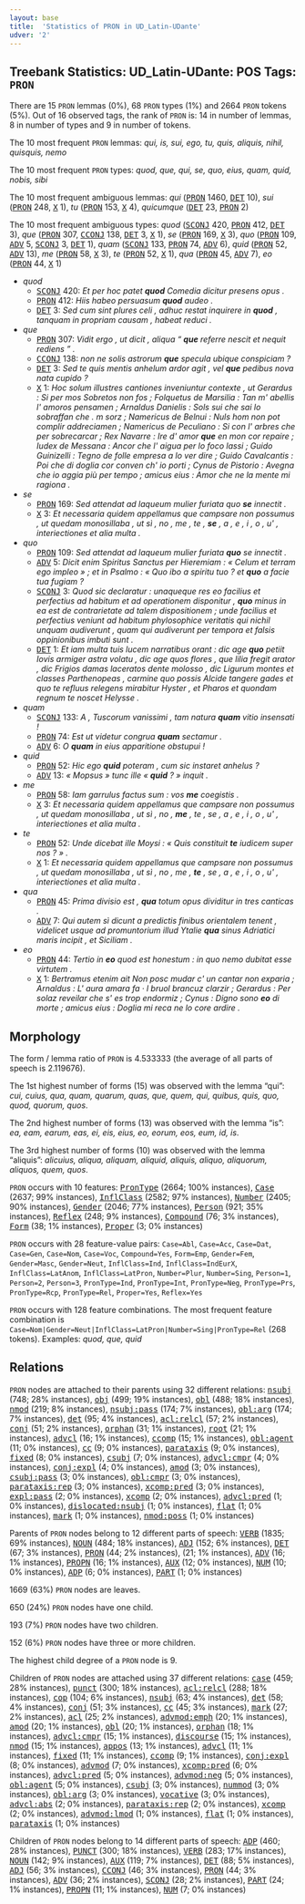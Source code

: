 ```yaml
---
layout: base
title:  'Statistics of PRON in UD_Latin-UDante'
udver: '2'
---
```


## Treebank Statistics: UD_Latin-UDante: POS Tags: `PRON`

There are 15 `PRON` lemmas (0%), 68 `PRON` types (1%) and 2664 `PRON` tokens (5%).
Out of 16 observed tags, the rank of `PRON` is: 14 in number of lemmas, 8 in number of types and 9 in number of tokens.

The 10 most frequent `PRON` lemmas: <em>qui, is, sui, ego, tu, quis, aliquis, nihil, quisquis, nemo</em>

The 10 most frequent `PRON` types:  <em>quod, que, qui, se, quo, eius, quam, quid, nobis, sibi</em>

The 10 most frequent ambiguous lemmas: <em>qui</em> (<tt><a href="la_udante-pos-PRON.html">PRON</a></tt> 1460, <tt><a href="la_udante-pos-DET.html">DET</a></tt> 10), <em>sui</em> (<tt><a href="la_udante-pos-PRON.html">PRON</a></tt> 248, <tt><a href="la_udante-pos-X.html">X</a></tt> 1), <em>tu</em> (<tt><a href="la_udante-pos-PRON.html">PRON</a></tt> 153, <tt><a href="la_udante-pos-X.html">X</a></tt> 4), <em>quicumque</em> (<tt><a href="la_udante-pos-DET.html">DET</a></tt> 23, <tt><a href="la_udante-pos-PRON.html">PRON</a></tt> 2)

The 10 most frequent ambiguous types:  <em>quod</em> (<tt><a href="la_udante-pos-SCONJ.html">SCONJ</a></tt> 420, <tt><a href="la_udante-pos-PRON.html">PRON</a></tt> 412, <tt><a href="la_udante-pos-DET.html">DET</a></tt> 3), <em>que</em> (<tt><a href="la_udante-pos-PRON.html">PRON</a></tt> 307, <tt><a href="la_udante-pos-CCONJ.html">CCONJ</a></tt> 138, <tt><a href="la_udante-pos-DET.html">DET</a></tt> 3, <tt><a href="la_udante-pos-X.html">X</a></tt> 1), <em>se</em> (<tt><a href="la_udante-pos-PRON.html">PRON</a></tt> 169, <tt><a href="la_udante-pos-X.html">X</a></tt> 3), <em>quo</em> (<tt><a href="la_udante-pos-PRON.html">PRON</a></tt> 109, <tt><a href="la_udante-pos-ADV.html">ADV</a></tt> 5, <tt><a href="la_udante-pos-SCONJ.html">SCONJ</a></tt> 3, <tt><a href="la_udante-pos-DET.html">DET</a></tt> 1), <em>quam</em> (<tt><a href="la_udante-pos-SCONJ.html">SCONJ</a></tt> 133, <tt><a href="la_udante-pos-PRON.html">PRON</a></tt> 74, <tt><a href="la_udante-pos-ADV.html">ADV</a></tt> 6), <em>quid</em> (<tt><a href="la_udante-pos-PRON.html">PRON</a></tt> 52, <tt><a href="la_udante-pos-ADV.html">ADV</a></tt> 13), <em>me</em> (<tt><a href="la_udante-pos-PRON.html">PRON</a></tt> 58, <tt><a href="la_udante-pos-X.html">X</a></tt> 3), <em>te</em> (<tt><a href="la_udante-pos-PRON.html">PRON</a></tt> 52, <tt><a href="la_udante-pos-X.html">X</a></tt> 1), <em>qua</em> (<tt><a href="la_udante-pos-PRON.html">PRON</a></tt> 45, <tt><a href="la_udante-pos-ADV.html">ADV</a></tt> 7), <em>eo</em> (<tt><a href="la_udante-pos-PRON.html">PRON</a></tt> 44, <tt><a href="la_udante-pos-X.html">X</a></tt> 1)


* <em>quod</em>
  * <tt><a href="la_udante-pos-SCONJ.html">SCONJ</a></tt> 420: <em>Et per hoc patet <b>quod</b> Comedia dicitur presens opus .</em>
  * <tt><a href="la_udante-pos-PRON.html">PRON</a></tt> 412: <em>Hiis habeo persuasum <b>quod</b> audeo .</em>
  * <tt><a href="la_udante-pos-DET.html">DET</a></tt> 3: <em>Sed cum sint plures celi , adhuc restat inquirere in <b>quod</b> , tanquam in propriam causam , habeat reduci .</em>
* <em>que</em>
  * <tt><a href="la_udante-pos-PRON.html">PRON</a></tt> 307: <em>Vidit ergo , ut dicit , aliqua “ <b>que</b> referre nescit et nequit rediens ” .</em>
  * <tt><a href="la_udante-pos-CCONJ.html">CCONJ</a></tt> 138: <em>non ne solis astrorum <b>que</b> specula ubique conspiciam ?</em>
  * <tt><a href="la_udante-pos-DET.html">DET</a></tt> 3: <em>Sed te quis mentis anhelum ardor agit , vel <b>que</b> pedibus nova nata cupido ?</em>
  * <tt><a href="la_udante-pos-X.html">X</a></tt> 1: <em>Hoc solum illustres cantiones inveniuntur contexte , ut Gerardus : Si per mos Sobretos non fos ; Folquetus de Marsilia : Tan m' abellis l' amoros pensamen ; Arnaldus Danielis : Sols sui che sai lo sobraffan che . m sorz ; Namericus de Belnui : Nuls hom non pot complir addreciamen ; Namericus de Peculiano : Si con l' arbres che per sobrecarcar ; Rex Navarre : Ire d' amor <b>que</b> en mon cor repaire ; Iudex de Messana : Ancor che l' aigua per lo foco lassi ; Guido Guinizelli : Tegno de folle empresa a lo ver dire ; Guido Cavalcantis : Poi che di doglia cor conven ch' io porti ; Cynus de Pistorio : Avegna che io aggia più per tempo ; amicus eius : Amor che ne la mente mi ragiona .</em>
* <em>se</em>
  * <tt><a href="la_udante-pos-PRON.html">PRON</a></tt> 169: <em>Sed attendat ad laqueum mulier furiata quo <b>se</b> innectit .</em>
  * <tt><a href="la_udante-pos-X.html">X</a></tt> 3: <em>Et necessaria quidem appellamus que campsare non possumus , ut quedam monosillaba , ut sì , no , me , te , <b>se</b> , a , e , i , o , u' , interiectiones et alia multa .</em>
* <em>quo</em>
  * <tt><a href="la_udante-pos-PRON.html">PRON</a></tt> 109: <em>Sed attendat ad laqueum mulier furiata <b>quo</b> se innectit .</em>
  * <tt><a href="la_udante-pos-ADV.html">ADV</a></tt> 5: <em>Dicit enim Spiritus Sanctus per Hieremiam : « Celum et terram ego impleo » ; et in Psalmo : « Quo ibo a spiritu tuo ? et <b>quo</b> a facie tua fugiam ?</em>
  * <tt><a href="la_udante-pos-SCONJ.html">SCONJ</a></tt> 3: <em>Quod sic declaratur : unaqueque res eo facilius et perfectius ad habitum et ad operationem disponitur , <b>quo</b> minus in ea est de contrarietate ad talem dispositionem ; unde facilius et perfectius veniunt ad habitum phylosophice veritatis qui nichil unquam audiverunt , quam qui audiverunt per tempora et falsis oppinionibus imbuti sunt .</em>
  * <tt><a href="la_udante-pos-DET.html">DET</a></tt> 1: <em>Et iam multa tuis lucem narratibus orant : dic age <b>quo</b> petiit Iovis armiger astra volatu , dic age quos flores , que lilia fregit arator , dic Frigios damas laceratos dente molosso , dic Ligurum montes et classes Parthenopeas , carmine quo possis Alcide tangere gades et quo te refluus relegens mirabitur Hyster , et Pharos et quondam regnum te noscet Helysse .</em>
* <em>quam</em>
  * <tt><a href="la_udante-pos-SCONJ.html">SCONJ</a></tt> 133: <em>A , Tuscorum vanissimi , tam natura <b>quam</b> vitio insensati !</em>
  * <tt><a href="la_udante-pos-PRON.html">PRON</a></tt> 74: <em>Est ut videtur congrua <b>quam</b> sectamur .</em>
  * <tt><a href="la_udante-pos-ADV.html">ADV</a></tt> 6: <em>O <b>quam</b> in eius apparitione obstupui !</em>
* <em>quid</em>
  * <tt><a href="la_udante-pos-PRON.html">PRON</a></tt> 52: <em>Hic ego <b>quid</b> poteram , cum sic instaret anhelus ?</em>
  * <tt><a href="la_udante-pos-ADV.html">ADV</a></tt> 13: <em>« Mopsus » tunc ille « <b>quid</b> ? » inquit .</em>
* <em>me</em>
  * <tt><a href="la_udante-pos-PRON.html">PRON</a></tt> 58: <em>Iam garrulus factus sum : vos <b>me</b> coegistis .</em>
  * <tt><a href="la_udante-pos-X.html">X</a></tt> 3: <em>Et necessaria quidem appellamus que campsare non possumus , ut quedam monosillaba , ut sì , no , <b>me</b> , te , se , a , e , i , o , u' , interiectiones et alia multa .</em>
* <em>te</em>
  * <tt><a href="la_udante-pos-PRON.html">PRON</a></tt> 52: <em>Unde dicebat ille Moysi : « Quis constituit <b>te</b> iudicem super nos ? » .</em>
  * <tt><a href="la_udante-pos-X.html">X</a></tt> 1: <em>Et necessaria quidem appellamus que campsare non possumus , ut quedam monosillaba , ut sì , no , me , <b>te</b> , se , a , e , i , o , u' , interiectiones et alia multa .</em>
* <em>qua</em>
  * <tt><a href="la_udante-pos-PRON.html">PRON</a></tt> 45: <em>Prima divisio est , <b>qua</b> totum opus dividitur in tres canticas .</em>
  * <tt><a href="la_udante-pos-ADV.html">ADV</a></tt> 7: <em>Qui autem sì dicunt a predictis finibus orientalem tenent , videlicet usque ad promuntorium illud Ytalie <b>qua</b> sinus Adriatici maris incipit , et Siciliam .</em>
* <em>eo</em>
  * <tt><a href="la_udante-pos-PRON.html">PRON</a></tt> 44: <em>Tertio in <b>eo</b> quod est honestum : in quo nemo dubitat esse virtutem .</em>
  * <tt><a href="la_udante-pos-X.html">X</a></tt> 1: <em>Bertramus etenim ait Non posc mudar c' un cantar non exparia ; Arnaldus : L' aura amara fa · l bruol brancuz clarzir ; Gerardus : Per solaz reveilar che s' es trop endormiz ; Cynus : Digno sono <b>eo</b> di morte ; amicus eius : Doglia mi reca ne lo core ardire .</em>

## Morphology

The form / lemma ratio of `PRON` is 4.533333 (the average of all parts of speech is 2.119676).

The 1st highest number of forms (15) was observed with the lemma “qui”: <em>cui, cuius, qua, quam, quarum, quas, que, quem, qui, quibus, quis, quo, quod, quorum, quos</em>.

The 2nd highest number of forms (13) was observed with the lemma “is”: <em>ea, eam, earum, eas, ei, eis, eius, eo, eorum, eos, eum, id, is</em>.

The 3rd highest number of forms (10) was observed with the lemma “aliquis”: <em>alicuius, aliqua, aliquam, aliquid, aliquis, aliquo, aliquorum, aliquos, quem, quos</em>.

`PRON` occurs with 10 features: <tt><a href="la_udante-feat-PronType.html">PronType</a></tt> (2664; 100% instances), <tt><a href="la_udante-feat-Case.html">Case</a></tt> (2637; 99% instances), <tt><a href="la_udante-feat-InflClass.html">InflClass</a></tt> (2582; 97% instances), <tt><a href="la_udante-feat-Number.html">Number</a></tt> (2405; 90% instances), <tt><a href="la_udante-feat-Gender.html">Gender</a></tt> (2046; 77% instances), <tt><a href="la_udante-feat-Person.html">Person</a></tt> (921; 35% instances), <tt><a href="la_udante-feat-Reflex.html">Reflex</a></tt> (248; 9% instances), <tt><a href="la_udante-feat-Compound.html">Compound</a></tt> (76; 3% instances), <tt><a href="la_udante-feat-Form.html">Form</a></tt> (38; 1% instances), <tt><a href="la_udante-feat-Proper.html">Proper</a></tt> (3; 0% instances)

`PRON` occurs with 28 feature-value pairs: `Case=Abl`, `Case=Acc`, `Case=Dat`, `Case=Gen`, `Case=Nom`, `Case=Voc`, `Compound=Yes`, `Form=Emp`, `Gender=Fem`, `Gender=Masc`, `Gender=Neut`, `InflClass=Ind`, `InflClass=IndEurX`, `InflClass=LatAnom`, `InflClass=LatPron`, `Number=Plur`, `Number=Sing`, `Person=1`, `Person=2`, `Person=3`, `PronType=Ind`, `PronType=Int`, `PronType=Neg`, `PronType=Prs`, `PronType=Rcp`, `PronType=Rel`, `Proper=Yes`, `Reflex=Yes`

`PRON` occurs with 128 feature combinations.
The most frequent feature combination is `Case=Nom|Gender=Neut|InflClass=LatPron|Number=Sing|PronType=Rel` (268 tokens).
Examples: <em>quod, que, quid</em>


## Relations

`PRON` nodes are attached to their parents using 32 different relations: <tt><a href="la_udante-dep-nsubj.html">nsubj</a></tt> (748; 28% instances), <tt><a href="la_udante-dep-obj.html">obj</a></tt> (499; 19% instances), <tt><a href="la_udante-dep-obl.html">obl</a></tt> (488; 18% instances), <tt><a href="la_udante-dep-nmod.html">nmod</a></tt> (219; 8% instances), <tt><a href="la_udante-dep-nsubj-pass.html">nsubj:pass</a></tt> (174; 7% instances), <tt><a href="la_udante-dep-obl-arg.html">obl:arg</a></tt> (174; 7% instances), <tt><a href="la_udante-dep-det.html">det</a></tt> (95; 4% instances), <tt><a href="la_udante-dep-acl-relcl.html">acl:relcl</a></tt> (57; 2% instances), <tt><a href="la_udante-dep-conj.html">conj</a></tt> (51; 2% instances), <tt><a href="la_udante-dep-orphan.html">orphan</a></tt> (31; 1% instances), <tt><a href="la_udante-dep-root.html">root</a></tt> (21; 1% instances), <tt><a href="la_udante-dep-advcl.html">advcl</a></tt> (16; 1% instances), <tt><a href="la_udante-dep-ccomp.html">ccomp</a></tt> (15; 1% instances), <tt><a href="la_udante-dep-obl-agent.html">obl:agent</a></tt> (11; 0% instances), <tt><a href="la_udante-dep-cc.html">cc</a></tt> (9; 0% instances), <tt><a href="la_udante-dep-parataxis.html">parataxis</a></tt> (9; 0% instances), <tt><a href="la_udante-dep-fixed.html">fixed</a></tt> (8; 0% instances), <tt><a href="la_udante-dep-csubj.html">csubj</a></tt> (7; 0% instances), <tt><a href="la_udante-dep-advcl-cmpr.html">advcl:cmpr</a></tt> (4; 0% instances), <tt><a href="la_udante-dep-conj-expl.html">conj:expl</a></tt> (4; 0% instances), <tt><a href="la_udante-dep-amod.html">amod</a></tt> (3; 0% instances), <tt><a href="la_udante-dep-csubj-pass.html">csubj:pass</a></tt> (3; 0% instances), <tt><a href="la_udante-dep-obl-cmpr.html">obl:cmpr</a></tt> (3; 0% instances), <tt><a href="la_udante-dep-parataxis-rep.html">parataxis:rep</a></tt> (3; 0% instances), <tt><a href="la_udante-dep-xcomp-pred.html">xcomp:pred</a></tt> (3; 0% instances), <tt><a href="la_udante-dep-expl-pass.html">expl:pass</a></tt> (2; 0% instances), <tt><a href="la_udante-dep-xcomp.html">xcomp</a></tt> (2; 0% instances), <tt><a href="la_udante-dep-advcl-pred.html">advcl:pred</a></tt> (1; 0% instances), <tt><a href="la_udante-dep-dislocated-nsubj.html">dislocated:nsubj</a></tt> (1; 0% instances), <tt><a href="la_udante-dep-flat.html">flat</a></tt> (1; 0% instances), <tt><a href="la_udante-dep-mark.html">mark</a></tt> (1; 0% instances), <tt><a href="la_udante-dep-nmod-poss.html">nmod:poss</a></tt> (1; 0% instances)

Parents of `PRON` nodes belong to 12 different parts of speech: <tt><a href="la_udante-pos-VERB.html">VERB</a></tt> (1835; 69% instances), <tt><a href="la_udante-pos-NOUN.html">NOUN</a></tt> (484; 18% instances), <tt><a href="la_udante-pos-ADJ.html">ADJ</a></tt> (152; 6% instances), <tt><a href="la_udante-pos-DET.html">DET</a></tt> (67; 3% instances), <tt><a href="la_udante-pos-PRON.html">PRON</a></tt> (44; 2% instances),  (21; 1% instances), <tt><a href="la_udante-pos-ADV.html">ADV</a></tt> (16; 1% instances), <tt><a href="la_udante-pos-PROPN.html">PROPN</a></tt> (16; 1% instances), <tt><a href="la_udante-pos-AUX.html">AUX</a></tt> (12; 0% instances), <tt><a href="la_udante-pos-NUM.html">NUM</a></tt> (10; 0% instances), <tt><a href="la_udante-pos-ADP.html">ADP</a></tt> (6; 0% instances), <tt><a href="la_udante-pos-PART.html">PART</a></tt> (1; 0% instances)

1669 (63%) `PRON` nodes are leaves.

650 (24%) `PRON` nodes have one child.

193 (7%) `PRON` nodes have two children.

152 (6%) `PRON` nodes have three or more children.

The highest child degree of a `PRON` node is 9.

Children of `PRON` nodes are attached using 37 different relations: <tt><a href="la_udante-dep-case.html">case</a></tt> (459; 28% instances), <tt><a href="la_udante-dep-punct.html">punct</a></tt> (300; 18% instances), <tt><a href="la_udante-dep-acl-relcl.html">acl:relcl</a></tt> (288; 18% instances), <tt><a href="la_udante-dep-cop.html">cop</a></tt> (104; 6% instances), <tt><a href="la_udante-dep-nsubj.html">nsubj</a></tt> (63; 4% instances), <tt><a href="la_udante-dep-det.html">det</a></tt> (58; 4% instances), <tt><a href="la_udante-dep-conj.html">conj</a></tt> (51; 3% instances), <tt><a href="la_udante-dep-cc.html">cc</a></tt> (45; 3% instances), <tt><a href="la_udante-dep-mark.html">mark</a></tt> (27; 2% instances), <tt><a href="la_udante-dep-acl.html">acl</a></tt> (25; 2% instances), <tt><a href="la_udante-dep-advmod-emph.html">advmod:emph</a></tt> (20; 1% instances), <tt><a href="la_udante-dep-amod.html">amod</a></tt> (20; 1% instances), <tt><a href="la_udante-dep-obl.html">obl</a></tt> (20; 1% instances), <tt><a href="la_udante-dep-orphan.html">orphan</a></tt> (18; 1% instances), <tt><a href="la_udante-dep-advcl-cmpr.html">advcl:cmpr</a></tt> (15; 1% instances), <tt><a href="la_udante-dep-discourse.html">discourse</a></tt> (15; 1% instances), <tt><a href="la_udante-dep-nmod.html">nmod</a></tt> (15; 1% instances), <tt><a href="la_udante-dep-appos.html">appos</a></tt> (13; 1% instances), <tt><a href="la_udante-dep-advcl.html">advcl</a></tt> (11; 1% instances), <tt><a href="la_udante-dep-fixed.html">fixed</a></tt> (11; 1% instances), <tt><a href="la_udante-dep-ccomp.html">ccomp</a></tt> (9; 1% instances), <tt><a href="la_udante-dep-conj-expl.html">conj:expl</a></tt> (8; 0% instances), <tt><a href="la_udante-dep-advmod.html">advmod</a></tt> (7; 0% instances), <tt><a href="la_udante-dep-xcomp-pred.html">xcomp:pred</a></tt> (6; 0% instances), <tt><a href="la_udante-dep-advcl-pred.html">advcl:pred</a></tt> (5; 0% instances), <tt><a href="la_udante-dep-advmod-neg.html">advmod:neg</a></tt> (5; 0% instances), <tt><a href="la_udante-dep-obl-agent.html">obl:agent</a></tt> (5; 0% instances), <tt><a href="la_udante-dep-csubj.html">csubj</a></tt> (3; 0% instances), <tt><a href="la_udante-dep-nummod.html">nummod</a></tt> (3; 0% instances), <tt><a href="la_udante-dep-obl-arg.html">obl:arg</a></tt> (3; 0% instances), <tt><a href="la_udante-dep-vocative.html">vocative</a></tt> (3; 0% instances), <tt><a href="la_udante-dep-advcl-abs.html">advcl:abs</a></tt> (2; 0% instances), <tt><a href="la_udante-dep-parataxis-rep.html">parataxis:rep</a></tt> (2; 0% instances), <tt><a href="la_udante-dep-xcomp.html">xcomp</a></tt> (2; 0% instances), <tt><a href="la_udante-dep-advmod-lmod.html">advmod:lmod</a></tt> (1; 0% instances), <tt><a href="la_udante-dep-flat.html">flat</a></tt> (1; 0% instances), <tt><a href="la_udante-dep-parataxis.html">parataxis</a></tt> (1; 0% instances)

Children of `PRON` nodes belong to 14 different parts of speech: <tt><a href="la_udante-pos-ADP.html">ADP</a></tt> (460; 28% instances), <tt><a href="la_udante-pos-PUNCT.html">PUNCT</a></tt> (300; 18% instances), <tt><a href="la_udante-pos-VERB.html">VERB</a></tt> (283; 17% instances), <tt><a href="la_udante-pos-NOUN.html">NOUN</a></tt> (142; 9% instances), <tt><a href="la_udante-pos-AUX.html">AUX</a></tt> (119; 7% instances), <tt><a href="la_udante-pos-DET.html">DET</a></tt> (88; 5% instances), <tt><a href="la_udante-pos-ADJ.html">ADJ</a></tt> (56; 3% instances), <tt><a href="la_udante-pos-CCONJ.html">CCONJ</a></tt> (46; 3% instances), <tt><a href="la_udante-pos-PRON.html">PRON</a></tt> (44; 3% instances), <tt><a href="la_udante-pos-ADV.html">ADV</a></tt> (36; 2% instances), <tt><a href="la_udante-pos-SCONJ.html">SCONJ</a></tt> (28; 2% instances), <tt><a href="la_udante-pos-PART.html">PART</a></tt> (24; 1% instances), <tt><a href="la_udante-pos-PROPN.html">PROPN</a></tt> (11; 1% instances), <tt><a href="la_udante-pos-NUM.html">NUM</a></tt> (7; 0% instances)

